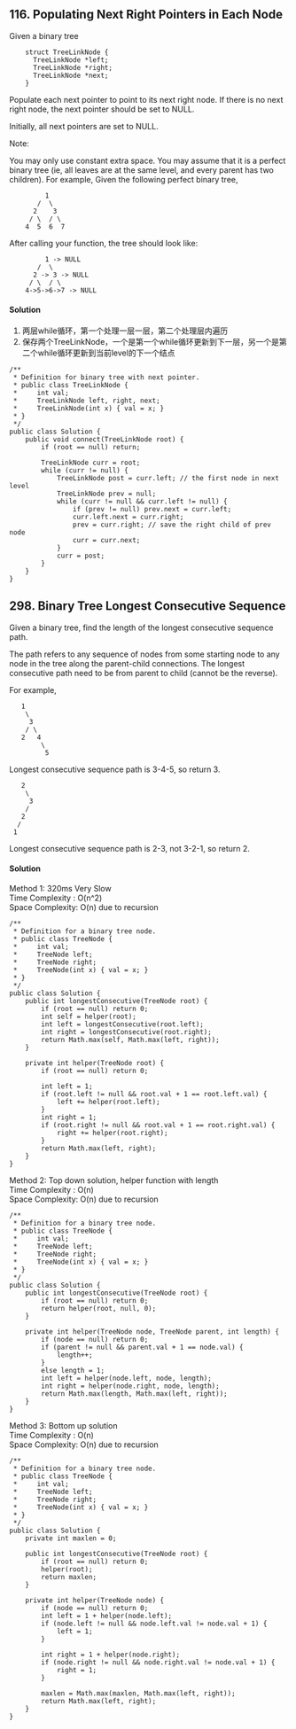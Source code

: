 ## 116. Populating Next Right Pointers in Each Node
Given a binary tree
~~~
    struct TreeLinkNode {
      TreeLinkNode *left;
      TreeLinkNode *right;
      TreeLinkNode *next;
    }
~~~
Populate each next pointer to point to its next right node. If there is no next right node, the next pointer should be set to NULL.

Initially, all next pointers are set to NULL.

Note:

You may only use constant extra space.
You may assume that it is a perfect binary tree (ie, all leaves are at the same level, and every parent has two children).
For example,
Given the following perfect binary tree,
~~~
         1
       /  \
      2    3
     / \  / \
    4  5  6  7
~~~

After calling your function, the tree should look like:
~~~
         1 -> NULL
       /  \
      2 -> 3 -> NULL
     / \  / \
    4->5->6->7 -> NULL
~~~

#### Solution
1. 两层while循环，第一个处理一层一层，第二个处理层内遍历
2. 保存两个TreeLinkNode，一个是第一个while循环更新到下一层，另一个是第二个while循环更新到当前level的下一个结点

~~~
/**
 * Definition for binary tree with next pointer.
 * public class TreeLinkNode {
 *     int val;
 *     TreeLinkNode left, right, next;
 *     TreeLinkNode(int x) { val = x; }
 * }
 */
public class Solution {
    public void connect(TreeLinkNode root) {
        if (root == null) return;

        TreeLinkNode curr = root;
        while (curr != null) {
            TreeLinkNode post = curr.left; // the first node in next level
            TreeLinkNode prev = null;
            while (curr != null && curr.left != null) {
                if (prev != null) prev.next = curr.left;
                curr.left.next = curr.right;
                prev = curr.right; // save the right child of prev node
                curr = curr.next;
            }
            curr = post;
        }
    }
}
~~~

## 298. Binary Tree Longest Consecutive Sequence
Given a binary tree, find the length of the longest consecutive sequence path.

The path refers to any sequence of nodes from some starting node to any node in the tree along the parent-child connections. The longest consecutive path need to be from parent to child (cannot be the reverse).

For example,
~~~
   1
    \
     3
    / \
   2   4
        \
         5
~~~
Longest consecutive sequence path is 3-4-5, so return 3.
~~~
   2
    \
     3
    /
   2    
  /
 1
~~~
Longest consecutive sequence path is 2-3, not 3-2-1, so return 2.

#### Solution
Method 1: 320ms Very Slow <br>
Time Complexity : O(n^2) <br>
Space Complexity: O(n) due to recursion
~~~
/**
 * Definition for a binary tree node.
 * public class TreeNode {
 *     int val;
 *     TreeNode left;
 *     TreeNode right;
 *     TreeNode(int x) { val = x; }
 * }
 */
public class Solution {
    public int longestConsecutive(TreeNode root) {
        if (root == null) return 0;
        int self = helper(root);
        int left = longestConsecutive(root.left);
        int right = longestConsecutive(root.right);
        return Math.max(self, Math.max(left, right));
    }

    private int helper(TreeNode root) {
        if (root == null) return 0;

        int left = 1;
        if (root.left != null && root.val + 1 == root.left.val) {
            left += helper(root.left);
        }
        int right = 1;
        if (root.right != null && root.val + 1 == root.right.val) {
            right += helper(root.right);
        }
        return Math.max(left, right);
    }
}
~~~

Method 2: Top down solution, helper function with length <br>
Time Complexity : O(n) <br>
Space Complexity: O(n) due to recursion
~~~
/**
 * Definition for a binary tree node.
 * public class TreeNode {
 *     int val;
 *     TreeNode left;
 *     TreeNode right;
 *     TreeNode(int x) { val = x; }
 * }
 */
public class Solution {
    public int longestConsecutive(TreeNode root) {
        if (root == null) return 0;
        return helper(root, null, 0);
    }

    private int helper(TreeNode node, TreeNode parent, int length) {
        if (node == null) return 0;
        if (parent != null && parent.val + 1 == node.val) {
            length++;
        }
        else length = 1;
        int left = helper(node.left, node, length);
        int right = helper(node.right, node, length);
        return Math.max(length, Math.max(left, right));
    }
}
~~~

Method 3: Bottom up solution <br>
Time Complexity : O(n) <br>
Space Complexity: O(n) due to recursion
~~~
/**
 * Definition for a binary tree node.
 * public class TreeNode {
 *     int val;
 *     TreeNode left;
 *     TreeNode right;
 *     TreeNode(int x) { val = x; }
 * }
 */
public class Solution {
    private int maxlen = 0;

    public int longestConsecutive(TreeNode root) {
        if (root == null) return 0;
        helper(root);
        return maxlen;
    }

    private int helper(TreeNode node) {
        if (node == null) return 0;
        int left = 1 + helper(node.left);
        if (node.left != null && node.left.val != node.val + 1) {
            left = 1;
        }

        int right = 1 + helper(node.right);
        if (node.right != null && node.right.val != node.val + 1) {
            right = 1;
        }

        maxlen = Math.max(maxlen, Math.max(left, right));
        return Math.max(left, right);
    }
}
~~~
